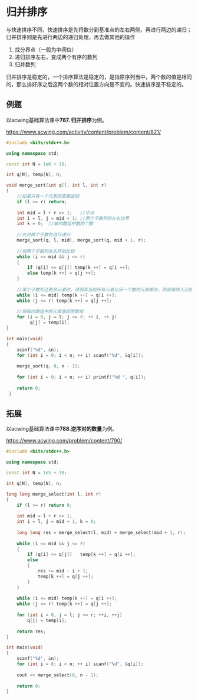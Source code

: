 # 归并排序

与快速排序不同，快速排序是先将数分到基准点的左右两侧，再进行两边的递归；归并排序则是先进行两边的递归处理，再去做其他的操作

1. 找分界点（一般为中间位）
2. 递归排序左右，变成两个有序的数列
3. 归并数列

归并排序是稳定的，一个排序算法是稳定的，是指原序列当中，两个数的值是相同的，那么排好序之后这两个数的相对位置方向是不变的。快速排序是不稳定的。

## 例题

以acwing基础算法课中**787. 归并排序**为例。

https://www.acwing.com/activity/content/problem/content/821/

```c++
#include <bits/stdc++.h>

using namespace std;

const int N = 1e6 + 10;

int q[N], temp[N], n;

void merge_sort(int q[], int l, int r) 
{
	//如果只有一个元素则直接返回 
	if (l >= r)	return;
	
	int mid = l + r >> 1;	//中点 
	int i = l, j = mid + 1;	//两个子数列的左右边界
	int k = 0;	//临时数组中数的个数
	 
	//先对两个子数列进行递归 
	merge_sort(q, l, mid), merge_sort(q, mid + 1, r);
	
    //将两个子数列从头开始比较
	while (i <= mid && j <= r)
	{
		if (q[i] <= q[j]) temp[k ++] = q[i ++];
		else temp[k ++] = q[j ++];
	}
	
    //某个子数列还剩余元素时，说明其当前所有元素比另一个数列元素都大，则直接防入已排好的有序序列内
	while (i <= mid) temp[k ++] = q[i ++];
	while (j <= r) temp[k ++] = q[j ++];
	
    //将临时数组中的元素放回原数组
	for (i = 0, j = l; j <= r; ++ i, ++ j)
		 q[j] = temp[i];
}

int main(void)
{
	scanf("%d", &n);
	for (int i = 0; i < n; ++ i) scanf("%d", &q[i]);
	
	merge_sort(q, 0, n - 1);
	
	for (int i = 0; i < n; ++ i) printf("%d ", q[i]);
	
	return 0;
 } 
```

## 拓展

以acwing基础算法课中**788.逆序对的数量**为例。

https://www.acwing.com/problem/content/790/

```c++
#include <bits/stdc++.h>

using namespace std;

const int N = 1e5 + 10;

int q[N], temp[N], n;

long long merge_select(int l, int r)
{
	if (l >= r) return 0;
	
	int mid = l + r >> 1;
	int i = l, j = mid + 1, k = 0;
	
	long long res = merge_select(l, mid) + merge_select(mid + 1, r);
	
	while (i <= mid && j <= r)
	{
		if (q[i] <= q[j])	temp[k ++] = q[i ++];
		else 
		{
			res += mid - i + 1;
			temp[k ++] = q[j ++];
		}	
	}
	
	while (i <= mid) temp[k ++] = q[i ++];
	while (j <= r) temp[k ++] = q[j ++];
	
	for (int i = 0, j = l; j <= r; ++i, ++j)
		q[j] = temp[i];
	
	return res;
}

int main(void)
{
	scanf("%d", &n);
	for (int i = 0; i < n; ++ i) scanf("%d", &q[i]);
	
	cout << merge_select(0, n - 1);
	
	return 0;
}
```

